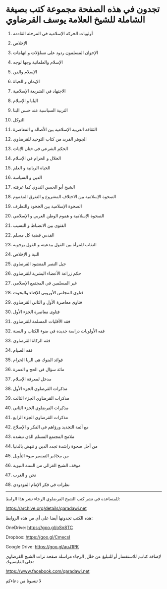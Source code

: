# تجدون في هذه الصفحة مجموعة كتب بصيغة الشاملة للشيخ العلامة يوسف القرضاوي


1. أولويات الحركة الإسلامية في المرحلة القادمة

2. الإخلاص

3. الإخوان المسلمون ردود على تساؤلات و اتهامات

4. الإسلام والعلمانية وجها لوجه

5. الإسلام والفن

6. الإيمان و الحياة

7. الاجتهاد في الشريعة الإسلامية

8. البابا و الإسلام

9. التربية السياسية عند حسن البنا

10. التوكل

11. الثقافة العربية الإسلامية بين الأصالة و المعاصرة

12. الجوهر الفريد من كتاب التوحيد للقرضاوي

13. الحكم الشرعي في ختان الإناث

14. الحلال و الحرام في الإسلام

15. الحياة الربانية و العلم

16. الدين و السياسة

17. الشيخ أبو الحسن الندوي كما عرفته

18. الصحوة الإسلامية بين الاختلاف المشروع و التفرق المذموم

19. الصحوة الإسلامية بين الجحود والتطرف

20. الصحوة الإسلامية و هموم الوطن العربي و الإسلامي

21. الفتوى بين الانضباط و التسيب

22. القدس قضية كل مسلم

23. النقاب للمرأة بين القول ببدعيته و القول بوجوبه

24. النية و الإخلاص

25. جيل النصر المنشود القرضاوي

26. حكم زراعة الأعضاء البشرية للقرضاوي

27. غير المسلمين في المجتمع الإسلامي

28. فتاوى المجلس الأوروبي للإفتاء والبحوث

29. فتاوى معاصرة الأول و الثاني القرضاوي

30. فتاوى معاصرة الجزء الأول

31. فقه الأقليات المسلمة للقرضاوي

32. فقه الأولويات دراسة جديدة في ضوء الكتاب و السنة

33. فقه الزكاة القرضاوي

34. فقه الصيام

35. فوائد البنوك هي الربا الحرام

36. مائة سؤال فى الحج و العمرة

37. مدخل لمعرفة الإسلام

38. مذكرات القرضاوي الجزء الأول

39. مذكرات القرضاوي الجزء الثالث

40. مذكرات القرضاوي الجزء الثاني

41. مذكرات القرضاوي الجزء الرابع

42. مع أئمة التجديد ورؤاهم فى الفكر و الإصلاح

43. ملامح المجتمع المسلم الذي ننشده

44. من أجل صحوة راشدة تجدد الدين و تنهض بالدنيا

45. من محاذير التفسير سوء التأويل

46. موقف الشيخ الغزالي من السنة النبوية

47. نحن و الغرب

48. نظرات في فكر الإمام المودودي


---------------------------------------------

للمساعدة في نشر كتب الشيخ القرضاوي الرجاء نشر هذا الرابط:

https://archive.org/details/qaradawi.net

هذه الكتب تجدونها أيضا على أي من هذه الروابط:

OneDrive: https://goo.gl/oSn8TC

Dropbox: https://goo.gl/CmecsI

Google Drive: https://goo.gl/auJ1PK

لإضافة كتاب, للاستفسار أو للتبليغ عن خلل, الرجاء مراسلة صفحة تراث الشيخ القرضاوي على الفايسبوك:

https://www.facebook.com/qaradawi.net


لا تنسونا من دعاءكم
